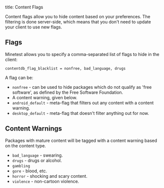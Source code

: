 title: Content Flags

Content flags allow you to hide content based on your preferences.
The filtering is done server-side, which means that you don't need to update
your client to use new flags.

## Flags

Minetest allows you to specify a comma-separated list of flags to hide in the
client:

```
contentdb_flag_blacklist = nonfree, bad_language, drugs
```

A flag can be:

* `nonfree` - can be used to hide packages which do not qualify as
	'free software', as defined by the Free Software Foundation.
* A content warning, given below.
* `android_default` - meta-flag that filters out any content with a content warning.
* `desktop_default` - meta-flag that doesn't filter anything out for now.

## Content Warnings

Packages with mature content will be tagged with a content warning based
on the content type.

* `bad_language` - swearing.
* `drugs` - drugs or alcohol.
* `gambling`
* `gore` - blood, etc.
* `horror` - shocking and scary content.
* `violence` - non-cartoon violence.
